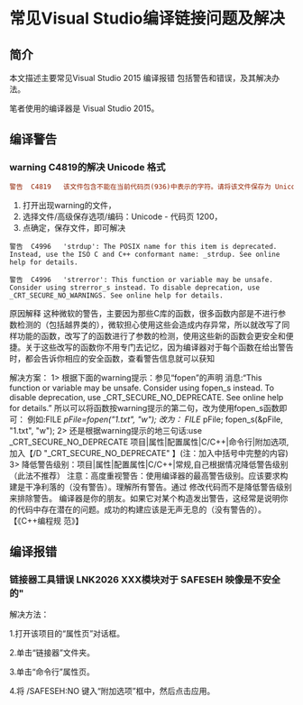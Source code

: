 

>



# 常见Visual Studio编译链接问题及解决



## 简介

本文描述主要常见Visual Studio 2015 编译报错 包括警告和错误，及其解决办法。

笔者使用的编译器是 Visual Studio 2015。



## 编译警告



### warning C4819的解决 Unicode 格式

```ini
警告	C4819	该文件包含不能在当前代码页(936)中表示的字符。请将该文件保存为 Unicode 格式以防止数据丢失
```



1. 打开出现warning的文件，
2. 选择文件/高级保存选项/编码：Unicode - 代码页 1200，
3. 点确定，保存文件，即可解决





```
警告	C4996	'strdup': The POSIX name for this item is deprecated. Instead, use the ISO C and C++ conformant name: _strdup. See online help for details.	
```



```
警告	C4996	'strerror': This function or variable may be unsafe. Consider using strerror_s instead. To disable deprecation, use _CRT_SECURE_NO_WARNINGS. See online help for details.
```



原因解释
这种微软的警告，主要因为那些C库的函数，很多函数内部是不进行参数检测的（包括越界类的），微软担心使用这些会造成内存异常，所以就改写了同样功能的函数，改写了的函数进行了参数的检测，使用这些新的函数会更安全和便捷。关于这些改写的函数你不用专门去记忆，因为编译器对于每个函数在给出警告时，都会告诉你相应的安全函数，查看警告信息就可以获知



  解决方案：
1> 根据下面的warning提示：参见“fopen”的声明
        消息:“This
function or variable may be unsafe. Consider using fopen_s instead. To 
disable deprecation, use _CRT_SECURE_NO_DEPRECATE. See online help
for details.”
        所以可以将函数按warning提示的第二句，改为使用fopen_s函数即可：
        例如:FILE *pFile=fopen("1.txt", "w");
           改为：
           FILE* pFile;
           fopen_s(&pFile, "1.txt", "w"); 
2> 还是根据warning提示的地三句话:use _CRT_SECURE_NO_DEPRECATE
        项目|属性|配置属性|C/C++|命令行|附加选项,加入【/D "_CRT_SECURE_NO_DEPRECATE" 】(注：加入中括号中完整的内容)
3> 降低警告级别：项目|属性|配置属性|C/C++|常规,自己根据情况降低警告级别（此法不推荐）
    注意：高度重视警告：使用编译器的最高警告级别。应该要求构建是干净利落的（没有警告）。理解所有警告。通过 修改代码而不是降低警告级别来排除警告。
    编译器是你的朋友。如果它对某个构造发出警告，这经常是说明你的代码中存在潜在的问题。成功的构建应该是无声无息的（没有警告的）。【《C++编程规 范》】





## 编译报错

### 链接器工具错误 LNK2026 XXX模块对于 SAFESEH 映像是不安全的"



 解决方法：

 1.打开该项目的“属性页”对话框。

 2.单击“链接器”文件夹。

 3.单击“命令行”属性页。

 4.将 /SAFESEH:NO 键入“附加选项”框中，然后点击应用。
